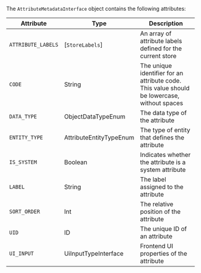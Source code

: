 The `AttributeMetadataInterface` object contains the following attributes:

Attribute | Type | Description
--- | --- | ---
`ATTRIBUTE_LABELS` | [`StoreLabels`] | An array of attribute labels defined for the current store
`CODE` | String | The unique identifier for an attribute code. This value should be lowercase, without spaces
`DATA_TYPE` | ObjectDataTypeEnum | The data type of the attribute
`ENTITY_TYPE` | AttributeEntityTypeEnum | The type of entity that defines the attribute
`IS_SYSTEM` | Boolean | Indicates whether the attribute is a system attribute
`LABEL` | String | The label assigned to the attribute
`SORT_ORDER` | Int | The relative position of the attribute
`UID` | ID | The unique ID of an attribute
`UI_INPUT` | UiInputTypeInterface | Frontend UI properties of the attribute
